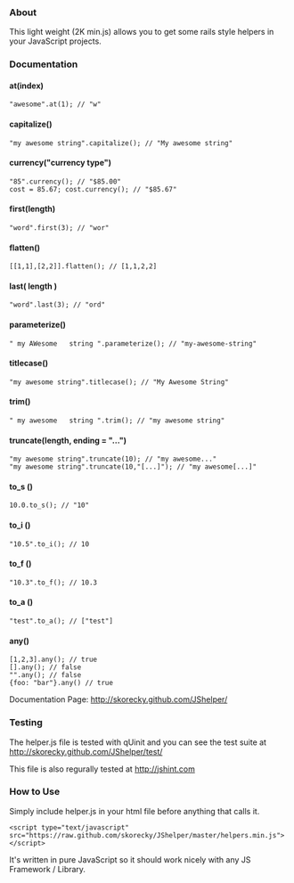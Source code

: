 ### About
This light weight (2K min.js) allows you to get some rails style helpers in your
JavaScript projects.

### Documentation

#### at(index)
    "awesome".at(1); // "w"
#### capitalize()
    "my awesome string".capitalize(); // "My awesome string"
#### currency("currency type")
    "85".currency(); // "$85.00"
    cost = 85.67; cost.currency(); // "$85.67"
#### first(length)
    "word".first(3); // "wor"
#### flatten()
    [[1,1],[2,2]].flatten(); // [1,1,2,2]
#### last( length )
    "word".last(3); // "ord"
#### parameterize()
    " my AWesome   string ".parameterize(); // "my-awesome-string"
#### titlecase()
    "my awesome string".titlecase(); // "My Awesome String"
#### trim()
    " my awesome   string ".trim(); // "my awesome string"
#### truncate(length, ending = "...")
    "my awesome string".truncate(10); // "my awesome..."
    "my awesome string".truncate(10,"[...]"); // "my awesome[...]"
#### to_s ()
    10.0.to_s(); // "10"
#### to_i ()
    "10.5".to_i(); // 10
#### to_f ()
    "10.3".to_f(); // 10.3
#### to_a ()
    "test".to_a(); // ["test"]
#### any()
    [1,2,3].any(); // true
    [].any(); // false
    "".any(); // false
    {foo: "bar"}.any() // true

Documentation Page: http://skorecky.github.com/JShelper/

### Testing
The helper.js file is tested with qUinit and you can see the test suite at http://skorecky.github.com/JShelper/test/

This file is also regurally tested at http://jshint.com

### How to Use
Simply include helper.js in your html file before anything that calls it.

    <script type="text/javascript" src="https://raw.github.com/skorecky/JShelper/master/helpers.min.js"></script>

It's written in pure JavaScript so it should work nicely with any JS Framework / Library.